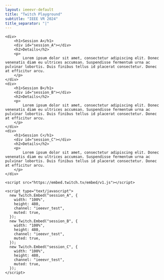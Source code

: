 ```yaml
---
layout: ieeevr-default
title: "Twitch Playground"
subtitle: "IEEE VR 2024"
title_separator: "|"
---
```


<div>
    
    <div>
        <h1>Session A</h1>
        <div id="session_A"></div> 
        <h2>Details</h2>
        <p>
            Lorem ipsum dolor sit amet, consectetur adipiscing elit. Donec venenatis diam eu ultrices accumsan. Suspendisse fermentum urna ac pulvinar lobortis. Duis finibus tellus id placerat consectetur. Donec at efficitur arcu.
        </p>
    </div>
    <div>
        <h1>Session B</h1>
        <div id="session_B"></div> 
        <h2>Details</h2>
        <p>
            Lorem ipsum dolor sit amet, consectetur adipiscing elit. Donec venenatis diam eu ultrices accumsan. Suspendisse fermentum urna ac pulvinar lobortis. Duis finibus tellus id placerat consectetur. Donec at efficitur arcu.
        </p>
    </div>
    <div>
        <h1>Session C</h1>
        <div id="session_C"></div>   
        <h2>Details</h2>
        <p>
            Lorem ipsum dolor sit amet, consectetur adipiscing elit. Donec venenatis diam eu ultrices accumsan. Suspendisse fermentum urna ac pulvinar lobortis. Duis finibus tellus id placerat consectetur. Donec at efficitur arcu.
        </p>
    </div>

    <script src="https://embed.twitch.tv/embed/v1.js"></script>

    <script type="text/javascript">
      new Twitch.Embed("session_A", {
        width: "100%",
        height: 480,
        channel: "ieeevr_test",
        muted: true,
      });
      new Twitch.Embed("session_B", {
        width: "100%",
        height: 480,
        channel: "ieeevr_test",
        muted: true,
      });
      new Twitch.Embed("session_C", {
        width: "100%",
        height: 480,
        channel: "ieeevr_test",
        muted: true,
      });
    </script>

</div>